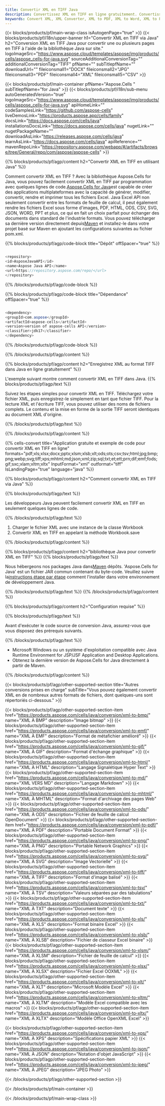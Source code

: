 ```yaml
---
title: Convertir XML en TIFF Java
description: Convertissez XML en TIFF en ligne gratuitement. Convertisseur XML en TIFF en ligne gratuit. Java XML vers TIFF. XML vers TIFF via Java.
keywords: Convert XML, XML Converter, XML to PDF, XML to Word, XML to PPT, XML to Image
---
```

{{< blocks/products/pf/main-wrap-class isAutogenPage="true" >}}
{{< blocks/products/pf/i18n/upper-banner h1="Convertir XML en TIFF via Java" h2="Conversion XML en TIFF Java pour convertir une ou plusieurs pages en TIFF à l\'aide de la bibliothèque Java sur site." logoImageSrc="https://www.aspose.cloud/templates/aspose/img/products/cells/aspose_cells-for-java.svg" sourceAdditionalConversionTag="" additionalConversionTag="TIFF" pfName="" subTitlepfName="" downloadUrl="" fileiconsmall1="DOCX" fileiconsmall2="JPG" fileiconsmall3="PDF" fileiconsmall4="XML" fileiconsmall5="CSV" >}}

{{< blocks/products/pf/main-container pfName="Aspose.Cells " subTitlepfName="for Java" >}}
{{< blocks/products/pf/i18n/sub-menu autoGeneratedVersion="true" logoImageSrc="https://www.aspose.cloud/templates/aspose/img/products/cells/aspose_cells-for-java.svg" apiHomeLink="" codeSamplesLink="https://github.com/aspose-cells" liveDemosLink="https://products.aspose.app/cells/family" docsLink="https://docs.aspose.com/cells/java" installationsDocsLink="https://docs.aspose.com/cells/java" nugetLink="" nugetPackageName="" downloadAsLink="https://releases.aspose.com/cells/java" learnAsLink="https://docs.aspose.com/cells/java" apiReference="" mavenRepoLink="https://repository.aspose.com/webapp/#/artifacts/browse/tree/General/repo/com/aspose/aspose-cells" >}}


{{% blocks/products/pf/agp/content h2="Convertir XML en TIFF en utilisant Java" %}}

 Comment convertir XML en TIFF ? Avec la bibliothèque Aspose.Cells for Java, vous pouvez facilement convertir XML en TIFF par programmation avec quelques lignes de code.[Aspose.Cells for Java](https://products.aspose.com/cells/java)est capable de créer des applications multiplateformes avec la capacité de générer, modifier, convertir, rendre et imprimer tous les fichiers Excel. Java Excel API non seulement convertir entre les formats de feuille de calcul, il peut également rendre les fichiers Excel sous forme d'images, PDF, HTML, ODS, CSV, SVG, JSON, WORD, PPT et plus, ce qui en fait un choix parfait pour échanger des documents dans standard de l'industrie formats. Vous pouvez télécharger sa dernière version directement depuis[Maven](https://repository.aspose.com/webapp/#/artifacts/browse/tree/General/repo/com/aspose/aspose-cells) et installez-le dans votre projet basé sur Maven en ajoutant les configurations suivantes au fichier pom.xml.

{{% blocks/products/pf/agp/code-block title="Dépôt" offSpacer="true" %}}

```cs

<repository>
<id>AsposeJavaAPI</id>
<name>Aspose Java API</name>
<url>https://repository.aspose.com/repo/</url>
</repository>

```

{{% /blocks/products/pf/agp/code-block %}}

{{% blocks/products/pf/agp/code-block title="Dépendance" offSpacer="true" %}}

```cs

<dependency>
<groupId>com.aspose</groupId>
<artifactId>aspose-cells</artifactId>
<version>version of aspose-cells API</version>
<classifier>jdk17</classifier>
</dependency>

```

{{% /blocks/products/pf/agp/code-block %}}

{{% /blocks/products/pf/agp/content %}}

{{% blocks/products/pf/agp/content h2="Enregistrez XML au format TIFF dans Java en ligne gratuitement" %}}

L'exemple suivant montre comment convertir XML en TIFF dans Java.
{{% blocks/products/pf/agp/text %}}

Suivez les étapes simples pour convertir XML en TIFF. Téléchargez votre fichier XML, puis enregistrez-le simplement en tant que fichier TIFF. Pour la lecture XML et l'écriture TIFF, vous pouvez utiliser des noms de fichiers complets. Le contenu et la mise en forme de la sortie TIFF seront identiques au document XML d'origine.

{{% /blocks/products/pf/agp/text %}}

{{% /blocks/products/pf/agp/content %}}

{{% cells-convert title="Application gratuite et exemple de code pour convertir XML en TIFF en ligne" formats="pdf;xls;xlsx;docx;pptx;xlsm;xlsb;xlt;ods;ots;csv;tsv;html;jpg;bmp;png;webp;svg;tiff;xps;mhtml;md;json;xml;zip;sql;txt;et;ett;prn;dif;emf;fods;gif;sxc;xlam;xltm;xltx" InputFormat="xml" outformat="tiff" IsLandingPage="true" language="java" %}}

{{% blocks/products/pf/agp/content h2="Comment convertir XML en TIFF via Java" %}}

{{% blocks/products/pf/agp/text %}}

 Les développeurs Java peuvent facilement convertir XML en TIFF en seulement quelques lignes de code.

{{% /blocks/products/pf/agp/text %}}

1.  Charger le fichier XML avec une instance de la classe Workbook
1.  Convertir XML en TIFF en appelant la méthode Workbook.save

{{% /blocks/products/pf/agp/content %}}

{{% blocks/products/pf/agp/content h2="bibliothèque Java pour convertir XML en TIFF" %}}
{{% blocks/products/pf/agp/text %}}

 Nous hébergeons nos packages Java dans[Maven](https://repository.aspose.com/webapp/#/artifacts/browse/tree/General/repo/com/aspose/aspose-cells) dépôts. 'Aspose.Cells for Java' est un fichier JAR commun contenant du byte-code. Veuillez suivre la[instructions étape par étape](https://docs.aspose.com/cells/java/installation/) comment l'installer dans votre environnement de développement Java.

{{% /blocks/products/pf/agp/text %}}
{{% /blocks/products/pf/agp/content %}}

{{% blocks/products/pf/agp/content h2="Configuration requise" %}}

{{% blocks/products/pf/agp/text %}}

 Avant d'exécuter le code source de conversion Java, assurez-vous que vous disposez des prérequis suivants.

{{% /blocks/products/pf/agp/text %}}

- Microsoft Windows ou un système d'exploitation compatible avec Java Runtime Environment for JSP/JSF Application and Desktop Applications.
- Obtenez la dernière version de Aspose.Cells for Java directement à partir de Maven.

{{% /blocks/products/pf/agp/content %}}


{{< blocks/products/pf/agp/other-supported-section title="Autres conversions prises en charge" subTitle="Vous pouvez également convertir XML en de nombreux autres formats de fichiers, dont quelques-uns sont répertoriés ci-dessous." >}}

{{< blocks/products/pf/agp/other-supported-section-item href="https://products.aspose.com/cells/java/conversion/xml-to-bmp/" name="XML À BMP" description="Image bitmap" >}}
{{< blocks/products/pf/agp/other-supported-section-item href="https://products.aspose.com/cells/java/conversion/xml-to-emf/" name="XML À EMF" description="Format de métafichier amélioré" >}}
{{< blocks/products/pf/agp/other-supported-section-item href="https://products.aspose.com/cells/java/conversion/xml-to-gif/" name="XML À GIF" description="Format d\'échange graphique" >}}
{{< blocks/products/pf/agp/other-supported-section-item href="https://products.aspose.com/cells/java/conversion/xml-to-html/" name="XML À HTML" description="Langage Signalétique Hyper Text" >}}
{{< blocks/products/pf/agp/other-supported-section-item href="https://products.aspose.com/cells/java/conversion/xml-to-md/" name="XML VERS MD" description="Langage Markdown" >}}
{{< blocks/products/pf/agp/other-supported-section-item href="https://products.aspose.com/cells/java/conversion/xml-to-mhtml/" name="XML À MHTML" description="Format d\'archivage des pages Web" >}}
{{< blocks/products/pf/agp/other-supported-section-item href="https://products.aspose.com/cells/java/conversion/xml-to-ods/" name="XML À ODS" description="Fichier de feuille de calcul OpenDocument" >}}
{{< blocks/products/pf/agp/other-supported-section-item href="https://products.aspose.com/cells/java/conversion/xml-to-pdf/" name="XML À PDF" description="Portable Document Format" >}}
{{< blocks/products/pf/agp/other-supported-section-item href="https://products.aspose.com/cells/java/conversion/xml-to-png/" name="XML À PNG" description="Portable Network Graphics" >}}
{{< blocks/products/pf/agp/other-supported-section-item href="https://products.aspose.com/cells/java/conversion/xml-to-svg/" name="XML À SVG" description="Image Vectorielle" >}}
{{< blocks/products/pf/agp/other-supported-section-item href="https://products.aspose.com/cells/java/conversion/xml-to-tiff/" name="XML À TIFF" description="Format d\'image balisé" >}}
{{< blocks/products/pf/agp/other-supported-section-item href="https://products.aspose.com/cells/java/conversion/xml-to-tsv/" name="XML À TSV" description="Valeurs séparées par des tabulations" >}}
{{< blocks/products/pf/agp/other-supported-section-item href="https://products.aspose.com/cells/java/conversion/xml-to-txt/" name="XML À TXT" description="Document texte" >}}
{{< blocks/products/pf/agp/other-supported-section-item href="https://products.aspose.com/cells/java/conversion/xml-to-xls/" name="XML À XLS" description="Format binaire Excel" >}}
{{< blocks/products/pf/agp/other-supported-section-item href="https://products.aspose.com/cells/java/conversion/xml-to-xlsb/" name="XML À XLSB" description="Fichier de classeur Excel binaire" >}}
{{< blocks/products/pf/agp/other-supported-section-item href="https://products.aspose.com/cells/java/conversion/xml-to-xlsm/" name="XML À XLSM" description="Fichier de feuille de calcul" >}}
{{< blocks/products/pf/agp/other-supported-section-item href="https://products.aspose.com/cells/java/conversion/xml-to-xlsx/" name="XML À XLSX" description="Fichier Excel OOXML" >}}
{{< blocks/products/pf/agp/other-supported-section-item href="https://products.aspose.com/cells/java/conversion/xml-to-xlt/" name="XML À XLT" description="Microsoft Modèle Excel" >}}
{{< blocks/products/pf/agp/other-supported-section-item href="https://products.aspose.com/cells/java/conversion/xml-to-xltm/" name="XML À XLTM" description="Modèle Excel compatible avec les macros" >}}
{{< blocks/products/pf/agp/other-supported-section-item href="https://products.aspose.com/cells/java/conversion/xml-to-xltx/" name="XML À XLTX" description="Modèle Office OpenXML Excel" >}}

{{< blocks/products/pf/agp/other-supported-section-item href="https://products.aspose.com/cells/java/conversion/xml-to-xps/" name="XML À XPS" description="Spécifications papier XML" >}}
{{< blocks/products/pf/agp/other-supported-section-item href="https://products.aspose.com/cells/java/conversion/xml-to-json/" name="XML À JSON" description="Notation d\'objet JavaScript" >}}
{{< blocks/products/pf/agp/other-supported-section-item href="https://products.aspose.com/cells/java/conversion/xml-to-jpeg/" name="XML À JPEG" description="JPEG Photo" >}}

{{< /blocks/products/pf/agp/other-supported-section >}}

{{< /blocks/products/pf/main-container >}}
    
{{< /blocks/products/pf/main-wrap-class >}}
